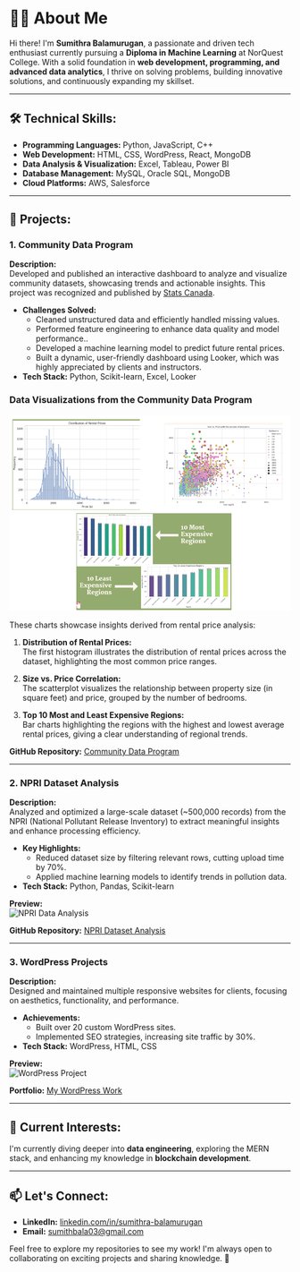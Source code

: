 # 👩‍💻 About Me  

Hi there! I'm **Sumithra Balamurugan**, a passionate and driven tech enthusiast currently pursuing a **Diploma in Machine Learning** at NorQuest College. With a solid foundation in **web development, programming, and advanced data analytics**, I thrive on solving problems, building innovative solutions, and continuously expanding my skillset.  

---

## 🛠 Technical Skills:  
- **Programming Languages:** Python, JavaScript, C++  
- **Web Development:** HTML, CSS, WordPress, React, MongoDB  
- **Data Analysis & Visualization:** Excel, Tableau, Power BI  
- **Database Management:** MySQL, Oracle SQL, MongoDB  
- **Cloud Platforms:** AWS, Salesforce  

---

## 🌟 Projects:  

### 1. **Community Data Program**  
**Description:**  
Developed and published an interactive dashboard to analyze and visualize community datasets, showcasing trends and actionable insights. This project was recognized and published by [Stats Canada](https://www.statcan.gc.ca/en/data-science/network/data-decision).  
- **Challenges Solved:**  
  - Cleaned unstructured data and efficiently handled missing values.  
  - Performed feature engineering to enhance data quality and model performance..
  - Developed a machine learning model to predict future rental prices.
  - Built a dynamic, user-friendly dashboard using Looker, which was highly appreciated by clients and instructors.
- **Tech Stack:** Python, Scikit-learn, Excel, Looker  


### Data Visualizations from the Community Data Program
![Community Data Visualizations](visula_community_data.png)


These charts showcase insights derived from rental price analysis:

1. **Distribution of Rental Prices:**  
   The first histogram illustrates the distribution of rental prices across the dataset, highlighting the most common price ranges.

2. **Size vs. Price Correlation:**  
   The scatterplot visualizes the relationship between property size (in square feet) and price, grouped by the number of bedrooms.

3. **Top 10 Most and Least Expensive Regions:**  
   Bar charts highlighting the regions with the highest and lowest average rental prices, giving a clear understanding of regional trends.



**GitHub Repository:** [Community Data Program](#)  

---

### 2. **NPRI Dataset Analysis**  
**Description:**  
Analyzed and optimized a large-scale dataset (~500,000 records) from the NPRI (National Pollutant Release Inventory) to extract meaningful insights and enhance processing efficiency.  
- **Key Highlights:**  
  - Reduced dataset size by filtering relevant rows, cutting upload time by 70%.  
  - Applied machine learning models to identify trends in pollution data.  
- **Tech Stack:** Python, Pandas, Scikit-learn  

**Preview:**  
![NPRI Data Analysis](https://via.placeholder.com/800x400.png?text=NPRI+Data+Analysis+Visualization)  

**GitHub Repository:** [NPRI Dataset Analysis](https://github.com/sumithactca/Community-data-project)  

---

### 3. **WordPress Projects**  
**Description:**  
Designed and maintained multiple responsive websites for clients, focusing on aesthetics, functionality, and performance.  
- **Achievements:**  
  - Built over 20 custom WordPress sites.  
  - Implemented SEO strategies, increasing site traffic by 30%.  
- **Tech Stack:** WordPress, HTML, CSS  

**Preview:**  
![WordPress Project](https://via.placeholder.com/800x400.png?text=WordPress+Website+Preview)  

**Portfolio:** [My WordPress Work](#)  

---

## 🌱 Current Interests:  
I'm currently diving deeper into **data engineering**, exploring the MERN stack, and enhancing my knowledge in **blockchain development**.  

---

## 📫 Let's Connect:  
- **LinkedIn:** [linkedin.com/in/sumithra-balamurugan](https://linkedin.com/in/sumithra-balamurugan)  
- **Email:** [sumithbala03@gmail.com](mailto:sumithbala03@gmail.com)  

Feel free to explore my repositories to see my work! I'm always open to collaborating on exciting projects and sharing knowledge. 🚀  
